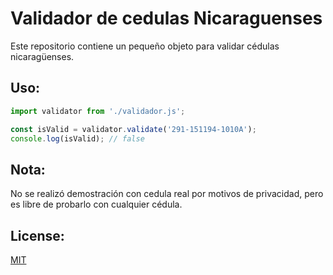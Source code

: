 # Validador de cedulas Nicaraguenses
Este repositorio contiene un pequeño objeto para validar cédulas nicaragüenses.

## Uso:

``` javascript
import validator from './validador.js';

const isValid = validator.validate('291-151194-1010A');
console.log(isValid); // false
```

## Nota:
No se realizó demostración con cedula real por motivos de privacidad, pero es libre de probarlo con cualquier cédula.

## License:
[MIT](https://opensource.org/licenses/MIT)
